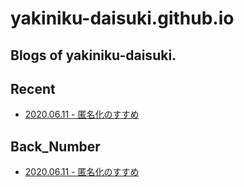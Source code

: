 # yakiniku-daisuki.github.io

## Blogs of yakiniku-daisuki.

## Recent
- [2020.06.11 - 匿名化のすすめ](https://yakiniku-daisuki.github.io/blog/20200611-anony)

## Back_Number

- [2020.06.11 - 匿名化のすすめ](https://yakiniku-daisuki.github.io/blog/20200611-anony)
